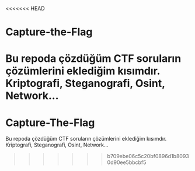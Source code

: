 <<<<<<< HEAD
# Capture-the-Flag
 Bu repoda çözdüğüm CTF soruların çözümlerini eklediğim kısımdır. Kriptografi, Steganografi, Osint, Network...
=======
# Capture-The-Flag
Bu repoda çözdüğüm CTF soruların çözümlerini eklediğim kısımdır. Kriptografi, Steganografi, Osint, Network...
>>>>>>> b709ebe06c5c20bf0896d1b80930d90ee5bbcbf5
